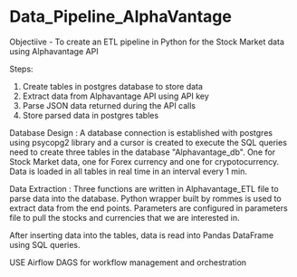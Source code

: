 # Data_Pipeline_AlphaVantage

Objectiive - To create an ETL pipeline in Python for the Stock Market data using Alphavantage API

Steps:
  1. Create tables in postgres database to store data
  2. Extract data from Alphavantage API using API key
  3. Parse JSON data returned during the API calls 
  4. Store parsed data in postgres tables
  
 Database Design : A database connection is established with postgres using psycopg2 library and a cursor is created to execute the SQL queries need to create three tables in the database "Alphavantage_db". One for Stock Market data, one for Forex
 currency and one for crypotocurrency.
 Data is loaded in all tables in real time in an interval every 1 min.
 
 Data Extraction : Three functions are written in Alphavantage_ETL file to parse data into the database. Python wrapper built by 
 rommes is used to extract data from the end points. Parameters are configured in parameters file to pull the stocks and currencies that we are interested in.
 
 After inserting data into the tables, data is read into Pandas DataFrame using SQL queries. 

USE Airflow DAGS for workflow management and orchestration
